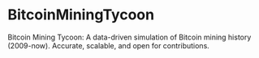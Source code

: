 # BitcoinMiningTycoon
Bitcoin Mining Tycoon: A data-driven simulation of Bitcoin mining history (2009-now). Accurate, scalable, and open for contributions.
